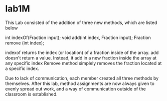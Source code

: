 # lab1M

This Lab consisted of the addition of three new methods, which are listed below

int indexOf(Fraction input);
void add(int index, Fraction input);
Fraction remove (int index);

indexof returns the index (or location) of a fraction inside of the array.
add doesn't return a value. Instead, it add in a new fraction inside the array at any specific index
Remove method simplely removes the fraction located at a specific index. 

Due to lack of communication, each member created all three methods by themselves. 
After this lab, method assignments are now always given to evenly spread out work, and 
a way of communication outside of the classroom is established. 
